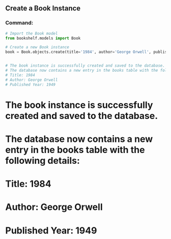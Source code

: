 ## Create a Book Instance

### Command:

```python
# Import the Book model
from bookshelf.models import Book

# Create a new Book instance
book = Book.objects.create(title='1984', author='George Orwell', published_year=1949)


# The book instance is successfully created and saved to the database.
# The database now contains a new entry in the books table with the following details:
# Title: 1984
# Author: George Orwell
# Published Year: 1949
```
# The book instance is successfully created and saved to the database.
# The database now contains a new entry in the books table with the following details:
# Title: 1984
# Author: George Orwell
# Published Year: 1949